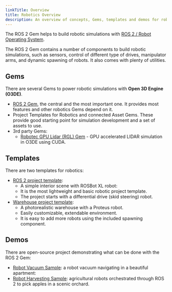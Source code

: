 ```yaml
---
linkTitle: Overview
title: Robotics Overview
description: An overview of concepts, Gems, templates and demos for robotics in Open 3D Engine (O3DE).
---
```


The ROS 2 Gem helps to build robotic simulations with [ROS 2 / Robot Operating System](https://www.ros.org/).

The ROS 2 Gem contains a number of components to build robotic simulations, such as sensors,
control of different type of drives, manipulator arms, and dynamic spawning of robots. It also comes with plenty of utilities.

## Gems

There are several Gems to power robotic simulations with **Open 3D Engine (O3DE)**.
- [ROS 2 Gem](/docs/gems/reference/ros2), the central and the most important one. It provides most features and other robotics Gems depend on it. 
- Project Templates for Robotics and connected Asset Gems. These provide good starting point for simulation development and a set of assets to use.
- 3rd party Gems: 
  - [Robotec GPU Lidar (RGL) Gem](https://github.com/RobotecAI/o3de-rgl-gem) - GPU accelerated LIDAR simulation in O3DE using CUDA.

## Templates

There are two templates for robotics:
- [ROS 2 project template](https://github.com/o3de/o3de-extras/tree/development/Templates/Ros2ProjectTemplate):
  - A simple interior scene with ROSBot XL robot:
  - It is the most lightweight and basic robotic project template.
  - The project starts with a differential drive (skid steering) robot.
- [Warehouse project template](https://github.com/o3de/o3de-extras/tree/development/Templates/Ros2FleetRobotTemplate):
  - A photorealistic warehouse with a Proteus robot.
  - Easily customizable, extendable environment.
  - It is easy to add more robots using the included spawning component.

## Demos

There are open-source project demonstrating what can be done with the ROS 2 Gem:
- [Robot Vacuum Sample](https://github.com/o3de/RobotVacuumSample): a robot vacuum navigating in a beautiful apartment: 
- [Robot Harvesting Sample](https://github.com/o3de/ROSConDemo): agricultural robots orchestrated through ROS 2 to pick apples in a scenic orchard.

